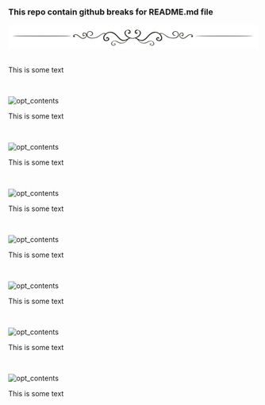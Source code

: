 ### This repo contain github breaks for README.md file 

![opt_contents](https://github.com/drosophila/git_breaks/blob/master/docs/state/break.png)
&nbsp;

This is some text

&nbsp;

![opt_contents](https://github.com/drosophila/git_breaks/blob/master/docs/state/break2.png)
&nbsp;

This is some text

&nbsp;

![opt_contents](https://github.com/drosophila/git_breaks/blob/master/docs/state/break3.png)
&nbsp;

This is some text

&nbsp;

![opt_contents](https://github.com/drosophila/git_breaks/blob/master/docs/state/break4.png)
&nbsp;

This is some text

&nbsp;

![opt_contents](https://github.com/drosophila/git_breaks/blob/master/docs/state/break5.png)
&nbsp;

This is some text

&nbsp;

![opt_contents](https://github.com/drosophila/git_breaks/blob/master/docs/state/break6.png)
&nbsp;

This is some text

&nbsp;

![opt_contents](https://github.com/drosophila/git_breaks/blob/master/docs/state/break7.png)
&nbsp;

This is some text

&nbsp;

![opt_contents](https://github.com/drosophila/git_breaks/blob/master/docs/state/break8.png)
&nbsp;

This is some text

&nbsp;

